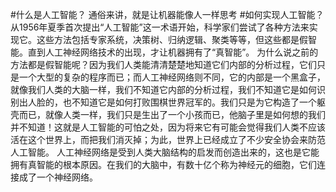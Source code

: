#什么是人工智能？
通俗来讲，就是让机器能像人一样思考
#如何实现人工智能？
从1956年夏季首次提出“人工智能”这一术语开始，科学家们尝试了各种方法来实现它。这些方法包括专家系统，决策树、归纳逻辑、聚类等等，但这些都是假智能。直到人工神经网络技术的出现，才让机器拥有了“真智能”。
为什么说之前的方法都是假智能呢？因为我们人类能清清楚楚地知道它们内部的分析过程，它们只是一个大型的复杂的程序而已；而人工神经网络则不同，它的内部是一个黑盒子，就像我们人类的大脑一样，我们不知道它内部的分析过程，我们不知道它是如何识别出人脸的，也不知道它是如何打败围棋世界冠军的。我们只是为它构造了一个躯壳而已，就像人类一样，我们只是生出了一个小孩而已，他脑子里是如何想的我们并不知道！这就是人工智能的可怕之处，因为将来它有可能会觉得我们人类不应该活在这个世界上，而把我们消灭掉；为此，世界上已经成立了不少安全协会来防范人工智能。
人工神经网络是受到人类大脑结构的启发而创造出来的，这也是它能拥有真智能的根本原因。在我们的大脑中，有数十亿个称为神经元的细胞，它们连接成了一个神经网络。

